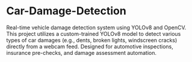 # Car-Damage-Detection
Real-time vehicle damage detection system using YOLOv8 and OpenCV. This project utilizes a custom-trained YOLOv8 model to detect various types of car damages (e.g., dents, broken lights, windscreen cracks) directly from a webcam feed. Designed for automotive inspections, insurance pre-checks, and damage assessment automation.
